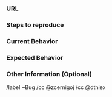 ### URL

<!-- Copy the URL here -->

### Steps to reproduce

<!-- Provide a an unambiguous set of steps to reproduce this bug -->

### Current Behavior

<!-- Explain what is going on. Upload a screenshot if this helps representing your problem -->

### Expected Behavior

<!-- Explain what should be happening -->

### Other Information (Optional)

<!-- Add any other information which might be relevant to this issue. Guesswork, what this issue could be caused by, fix ideas, etc. -->

<!--
Weights:

 50 - Major bug that breaks something in production and that needs to be worked on immediately!
 40 - Urgent or very important. Someone should be working on it.
 30 - Necessary or important. It would be good to resolve it in the next month before it becomes urgent.
 20 - Somehow necessary or somehow important. It would be good to do it at some point.
 10 - Not necessary nor important. Having an issue for it makes us aware of it, if any user ever raises this, the issue might get higher weight.
-->

/label ~Bug
/cc @zcernigoj
/cc @dthiex